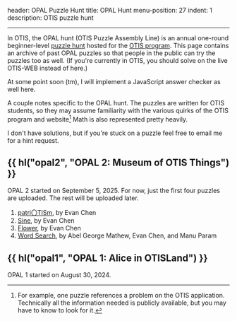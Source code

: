 header: OPAL Puzzle Hunt
title: OPAL Hunt
menu-position: 27
indent: 1
description: OTIS puzzle hunt

---

In OTIS, the OPAL hunt (OTIS Puzzle Assembly Line)
is an annual one-round beginner-level
[puzzle hunt](https://blog.vero.site/post/puzzlehunts)
hosted for the [OTIS program](otis.html).
This page contains an archive of past OPAL puzzles
so that people in the public can try the puzzles too as well.
(If you're currently in OTIS, you should solve on the live OTIS-WEB
instead of here.)

At some point soon (tm), I will implement a JavaScript answer checker as well here.

A couple notes specific to the OPAL hunt.
The puzzles are written for OTIS students, so they may assume familiarity with
the various quirks of the OTIS program and website[^idiosyn]
Math is also represented pretty heavily.

[^idiosyn]:
    For example, one puzzle references a problem on the OTIS application.
    Technically all the information needed is publicly available,
    but you may have to know to look for it.

I don't have solutions, but if you're stuck on a puzzle
feel free to email me for a hint request.

## {{ hl("opal2", "OPAL 2: Museum of OTIS Things") }}

OPAL 2 started on September 5, 2025.
For now, just the first four puzzles are uploaded.
The rest will be uploaded later.

1. [patri〇TISm](/opals/patriotism.pdf), by Evan Chen
2. [Sine](/opals/sine.pdf), by Evan Chen
3. [Flower](/opals/flower.pdf), by Evan Chen
4. [Word Search](/opals/word-search.pdf), by Abel George Mathew, Evan Chen, and Manu Param

## {{ hl("opal1", "OPAL 1: Alice in OTISLand") }}

OPAL 1 started on August 30, 2024.
